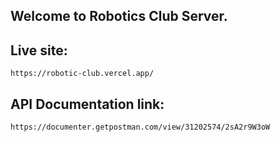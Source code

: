 ## Welcome to Robotics Club Server.
## Live site: 
```
https://robotic-club.vercel.app/
```
## API Documentation link: 
```
https://documenter.getpostman.com/view/31202574/2sA2r9W3oW
```
